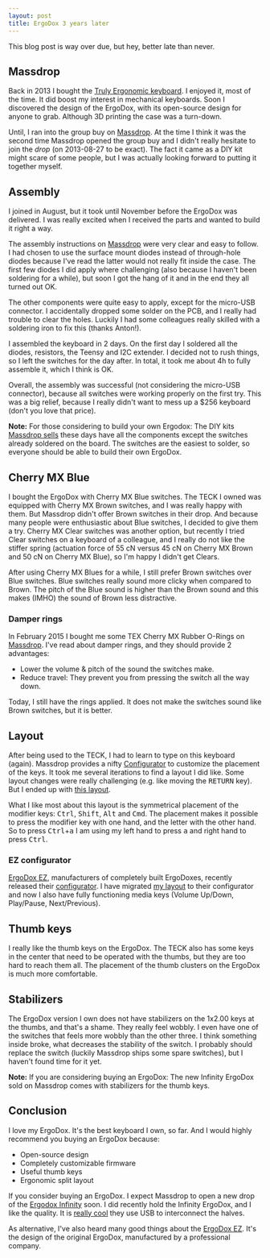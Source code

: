 ```yaml
---
layout: post
title: ErgoDox 3 years later
---
```

This blog post is way over due, but hey, better late than never.

## Massdrop

Back in 2013 I bought the [Truly Ergonomic keyboard][1].
I enjoyed it, most of the time. It did boost my interest in
mechanical keyboards. Soon I discovered the design of the ErgoDox,
with its open-source design for anyone to grab. Although 3D printing
the case was a turn-down.

Until, I ran into the group buy on [Massdrop](https://www.massdrop.com).
At the time I think it was the second time Massdrop opened the
group buy and I didn't really hesitate to join the _drop_ (on
2013-08-27 to be exact). The fact it came as a DIY kit might scare of
some people, but I was actually looking forward to putting it
together myself.

## Assembly

I joined in August, but it took until November before the ErgoDox was
delivered. I was really excited when I received the parts and wanted
to build it right a way.

The assembly instructions on [Massdrop][1] were very clear and easy to
follow. I had chosen to use the surface mount diodes instead of
through-hole diodes because I've read the latter would not really fit
inside the case. The first few diodes I did apply where challenging
(also because I haven't been soldering for a while), but soon I got
the hang of it and in the end they all turned out OK.

The other components were quite easy to apply, except for the
micro-USB connector. I accidentally dropped some solder on the
PCB, and I really had trouble to clear the holes. Luckily I had some
colleagues really skilled with a soldering iron to fix this (thanks
Anton!).

I assembled the keyboard in 2 days. On the first day I soldered all
the diodes, resistors, the Teensy and I2C extender. I decided not to
rush things, so I left the switches for the day after. In total, it
took me about 4h to fully assemble it, which I think is OK.

Overall, the assembly was successful (not considering the micro-USB
connector), because all switches were working properly on the first
try. This was a big relief, because I really didn't want to mess up a
$256 keyboard (don't you love that price).

**Note:** For those considering to build your own Ergodox: The DIY
kits [Massdrop sells][2] these days have all the components except the
switches already soldered on the board. The switches are the easiest
to solder, so everyone should be able to build their own ErgoDox.

[1]: https://keyboard-configurator.massdrop.com/ext/ergodox/assembly.php "ErgoDox Keyboard Assembly Instructions on Massdrop"
[2]: https://www.massdrop.com/buy/infinity-ergodox?referer=J5QZFC&mode=guest_open "Infinity ErgoDox Ergonomic Keyboard Kit"

## Cherry MX Blue

I bought the ErgoDox with Cherry MX Blue switches. The TECK I owned
was equipped with Cherry MX Brown switches, and I was really happy
with them. But Massdrop didn't offer Brown switches in their drop. And
because many people were enthusiastic about Blue switches, I decided
to give them a try. Cherry MX Clear switches was another option, but
recently I tried Clear switches on a keyboard of a colleague, and I
really do not like the stiffer spring (actuation force of 55 cN versus
45 cN on Cherry MX Brown and 50 cN on Cherry MX Blue), so I'm happy I
didn't get Clears.

After using Cherry MX Blues for a while, I still prefer Brown switches
over Blue switches. Blue switches really sound more clicky when
compared to Brown. The pitch of the Blue sound is higher than the
Brown sound and this makes (IMHO) the sound of Brown less distractive.

### Damper rings

In February 2015 I bought me some TEX Cherry MX Rubber O-Rings on
[Massdrop][3]. I've read about damper rings, and they should provide 2
advantages:

 * Lower the volume & pitch of the sound the switches make.
 * Reduce travel: They prevent you from pressing the switch all the
   way down.

Today, I still have the rings applied. It does not make the switches
sound like Brown switches, but it is better.

[3]: https://www.massdrop.com/buy/cherry-mx-rubber-o-rings?referer=J5QZFC "Massdrop Cherry MX Rubber O-Rings group buy"

## Layout

After being used to the TECK, I had to learn to type on this
keyboard (again). Massdrop provides a nifty [Configurator][4] to
customize the placement of the keys. It took me several iterations to
find a layout I did like. Some layout changes were really challenging
(e.g. like moving the <kbd>RETURN</kbd> key). But I ended up
with [this layout][5].

What I like most about this layout is the symmetrical placement of
the modifier keys: <kbd>Ctrl</kbd>, <kbd>Shift</kbd>, <kbd>Alt</kbd>
and <kbd>Cmd</kbd>. The placement makes it possible to press the
modifier key with one hand, and the letter with the other hand. So to
press <kbd>Ctrl</kbd>+<kbd>a</kbd> I am using my left hand to press
<kbd>a</kbd> and right hand to press <kbd>Ctrl</kbd>.

[4]: https://keyboard-configurator.massdrop.com/ext/ergodox "ErgoDox Layout Configurator"
[5]: https://keyboard-configurator.massdrop.com/ext/ergodox/?referer=J5QZFC&hash=999ad39701e308b79cf7b9409e618d87

### EZ configurator

[ErgoDox EZ][6], manufacturers of completely built ErgoDoxes, recently
released their [configurator][7]. I have migrated [my layout][8] to
their configurator and now I also have fully functioning media keys
(Volume Up/Down, Play/Pause, Next/Previous).

[6]: http://ergodox-ez.com/ "ErgoDox EZ"
[7]: http://configure.ergodox-ez.com/ "ErgoDox EZ Configurator"
[8]: http://configure.ergodox-ez.com/keyboard_layouts/kraalq "Toon's layout on ErgoDox EZ Configurator"

## Thumb keys

I really like the thumb keys on the ErgoDox. The TECK also has some
keys in the center that need to be operated with the thumbs, but they
are too hard to reach them all. The placement of the thumb clusters on
the ErgoDox is much more comfortable.

## Stabilizers

The ErgoDox version I own does not have stabilizers on the 1x2.00 keys
at the thumbs, and that's a shame. They really feel wobbly. I even
have one of the switches that feels more wobbly than the other
three. I think something inside broke, what decreases the stability of
the switch. I probably should replace the switch (luckily Massdrop
ships some spare switches), but I haven't found time for it yet.

**Note:** If you are considering buying an ErgoDox: The new Infinity
ErgoDox sold on Massdrop comes with stabilizers for the thumb keys.

## Conclusion

I love my ErgoDox. It's the best keyboard I own, so far. And I would
highly recommend you buying an ErgoDox because:

 - Open-source design
 - Completely customizable firmware
 - Useful thumb keys
 - Ergonomic split layout

If you consider buying an ErgoDox. I expect Massdrop to open a
new drop of the [Ergodox Infinity][9] soon. I did recently hold the
Infinity ErgoDox, and I like the quality. It is [really cool][10] they
use USB to interconnect the halves.

As alternative, I've also heard many good things about
the [ErgoDox EZ][11]. It's the design of the original ErgoDox,
manufactured by a professional company.

[9]: https://www.massdrop.com/buy/infinity-ergodox?referer=J5QZFC&mode=guest_open "Infinity ErgoDox Ergonomic Keyboard Kit"
[10]: https://input.club/forums/topic/infinity-ergodox-update/#post-692
[11]: http://ergodox-ez.com/ "ErgoDox EZ"
